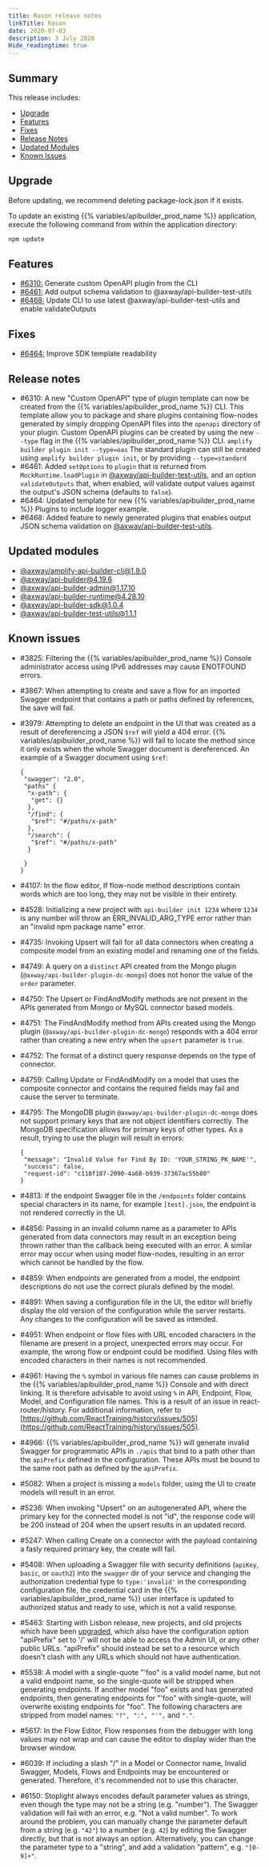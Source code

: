```yaml
---
title: Rason release notes
linkTitle: Rason
date: 2020-07-03
description: 3 July 2020
Hide_readingtime: true
---
```


## Summary

This release includes:

* [Upgrade](#upgrade)
* [Features](#features)
* [Fixes](#fixes)
* [Release Notes](#release-notes)
* [Updated Modules](#updated-modules)
* [Known Issues](#known-issues)

## Upgrade

Before updating, we recommend deleting package-lock.json if it exists.

To update an existing {{% variables/apibuilder_prod_name %}} application, execute the following command from within the application directory:

```bash
npm update
```

## Features

* [#6310:](#6310) Generate custom OpenAPI plugin from the CLI
* [#6461:](#6461) Add output schema validation to @axway/api-builder-test-utils
* [#6468:](#6468) Update CLI to use latest @axway/api-builder-test-utils and enable validateOutputs

## Fixes

* [#6464:](#6464) Improve SDK template readability

## Release notes

* #6310: A new "Custom OpenAPI" type of plugin template can now be created from the {{% variables/apibuilder_prod_name %}} CLI. This template allow you to package and share plugins containing flow-nodes generated by simply dropping OpenAPI files into the `openapi` directory of your plugin. Custom OpenAPI plugins can be created by using the new `--type` flag in the {{% variables/apibuilder_prod_name %}} CLI. `amplify builder plugin init --type=oas` The standard plugin can still be created using `amplify builder plugin init`, or by providing `--type=standard`
* #6461: Added `setOptions` to `plugin` that is returned from `MockRuntime.loadPlugin` in [@axway/api-builder-test-utils](https://www.npmjs.com/package/@axway/api-builder-test-utils), and an option `validateOutputs` that, when enabled, will validate output values against the output's JSON schema (defaults to `false`).
* #6464: Updated template for new {{% variables/apibuilder_prod_name %}} Plugins to include logger example.
* #6468: Added feature to newly generated plugins that enables output JSON schema validation on [@axway/api-builder-test-utils](https://www.npmjs.com/package/@axway/api-builder-test-utils).

## Updated modules

* [@axway/amplify-api-builder-cli@1.9.0](https://www.npmjs.com/package/@axway/amplify-api-builder-cli/v/1.9.0)
* [@axway/api-builder@4.19.6](https://www.npmjs.com/package/@axway/api-builder/v/4.19.6)
* [@axway/api-builder-admin@1.17.10](https://www.npmjs.com/package/@axway/api-builder-admin/v/1.17.10)
* [@axway/api-builder-runtime@4.28.10](https://www.npmjs.com/package/@axway/api-builder-runtime/v/4.28.10)
* [@axway/api-builder-sdk@1.0.4](https://www.npmjs.com/package/@axway/api-builder-sdk/v/1.0.4)
* [@axway/api-builder-test-utils@1.1.1](https://www.npmjs.com/package/@axway/api-builder-test-utils/v/1.1.1)

## Known issues

* #3825: Filtering the {{% variables/apibuilder_prod_name %}} Console administrator access using IPv6 addresses may cause ENOTFOUND errors.
* #3867: When attempting to create and save a flow for an imported Swagger endpoint that contains a path or paths defined by references, the save will fail.
* #3979: Attempting to delete an endpoint in the UI that was created as a result of dereferencing a JSON `$ref` will yield a 404 error. {{% variables/apibuilder_prod_name %}} will fail to locate the method since it only exists when the whole Swagger document is dereferenced. An example of a Swagger document using `$ref`:

    ```
    {
     "swagger": "2.0",
     "paths" {
      "x-path": {
       "get": {}
      },
      "/find": {
       "$ref": "#/paths/x-path"
      },
      "/search": {
       "$ref": "#/paths/x-path"
      }

     }
    }
    ```
* #4107: In the flow editor, If flow-node method descriptions contain words which are too long, they may not be visible in their entirety.
* #4528: Initializing a new project with `api-builder init 1234` where `1234` is any number will throw an ERR_INVALID_ARG_TYPE error rather than an "invalid npm package name" error.
* #4735: Invoking Upsert will fail for all data connectors when creating a composite model from an existing model and renaming one of the fields.
* #4749: A query on a `distinct` API created from the Mongo plugin (`@axway/api-builder-plugin-dc-mongo`) does not honor the value of the `order` parameter.
* #4750: The Upsert or FindAndModify methods are not present in the APIs generated from Mongo or MySQL connector based models.
* #4751: The FindAndModify method from APIs created using the Mongo plugin (`@axway/api-builder-plugin-dc-mongo`) responds with a 404 error rather than creating a new entry when the `upsert` parameter is `true`.
* #4752: The format of a distinct query response depends on the type of connector.
* #4759: Calling Update or FindAndModify on a model that uses the composite connector and contains the required fields may fail and cause the server to terminate.
* #4795: The MongoDB plugin `@axway/api-builder-plugin-dc-mongo` does not support primary keys that are not object identifiers correctly. The MongoDB specification allows for primary keys of other types. As a result, trying to use the plugin will result in errors:

    ```
    {
     "message": "Invalid Value for Find By ID: 'YOUR_STRING_PK_NAME'",
     "success": false,
     "request-id": "c118f187-2090-4a68-b939-37367ac55b80"
    }
    ```
* #4813: If the endpoint Swagger file in the `/endpoints` folder contains special characters in its name, for example `[test].json`, the endpoint is not rendered correctly in the UI.
* #4856: Passing in an invalid column name as a parameter to APIs generated from data connectors may result in an exception being thrown rather than the callback being executed with an error. A similar error may occur when using model flow-nodes, resulting in an error which cannot be handled by the flow.
* #4859: When endpoints are generated from a model, the endpoint descriptions do not use the correct plurals defined by the model.
* #4891: When saving a configuration file in the UI, the editor will briefly display the old version of the configuration while the server restarts. Any changes to the configuration will be saved as intended.
* #4951: When endpoint or flow files with URL encoded characters in the filename are present in a project, unexpected errors may occur. For example, the wrong flow or endpoint could be modified. Using files with encoded characters in their names is not recommended.
* #4961: Having the `%` symbol in various file names can cause problems in the {{% variables/apibuilder_prod_name %}} Console and with direct linking. It is therefore advisable to avoid using `%` in API, Endpoint, Flow, Model, and Configuration file names. This is a result of an issue in react-router/history. For additional information, refer to [https://github.com/ReactTraining/history/issues/505](https://github.com/ReactTraining/history/issues/505).
* #4966: {{% variables/apibuilder_prod_name %}} will generate invalid Swagger for programmatic APIs in `./apis` that bind to a path other than the `apiPrefix` defined in the configuration. These APIs must be bound to the same root path as defined by the `apiPrefix`.
* #5082: When a project is missing a `models` folder, using the UI to create models will result in an error.
* #5236: When invoking "Upsert" on an autogenerated API, where the primary key for the connected model is not "id", the response code will be 200 instead of 204 when the upsert results in an updated record.
* #5247: When calling Create on a connector with the payload containing a fasly required primary key, the create will fail.
* #5408: When uploading a Swagger file with security definitions (`apiKey`, `basic`, or `oauth2`) into the `swagger` dir of your service and changing the authorization credential type to `type:'invalid'` in the corresponding configuration file, the credential card in the {{% variables/apibuilder_prod_name %}} user interface is updated to authorized status and ready to use, which is not a valid response.
* #5463: Starting with Lisbon release, new projects, and old projects which have been [upgraded](https://docs.axway.com/bundle/API_Builder_4x_allOS_en/page/change_in_the_way_of_handling_authentication_and_authentication_plugins.html), which also have the configuration option "apiPrefix" set to '/' will not be able to access the Admin UI, or any other public URLs. "apiPrefix" should instead be set to a resource which doesn't clash with any URLs which should not have authentication.
* #5538: A model with a single-quote "'foo" is a valid model name, but not a valid endpoint name, so the single-quote will be stripped when generating endpoints. If another model "foo" exists and has generated endpoints, then generating endpoints for "'foo" with single-quote, will overwrite existing endpoints for "foo". The following characters are stripped from model names: `"?", ":", "'",` and `"."`.
* #5617: In the Flow Editor, Flow responses from the debugger with long values may not wrap and can cause the editor to display wider than the browser window.
* #6039: If including a slash "/" in a Model or Connector name, Invalid Swagger, Models, Flows and Endpoints may be encountered or generated. Therefore, it's recommended not to use this character.
* #6150: Stoplight always encodes default parameter values as strings, even though the type may not be a string (e.g. "number"). The Swagger validation will fail with an error, e.g. "Not a valid number". To work around the problem, you can manually change the parameter default from a string (e.g. `"42"`) to a number (e.g. `42`) by editing the Swagger directly, but that is not always an option. Alternatively, you can change the parameter type to a "string", and add a validation "pattern", e.g. `"[0-9]+"`.
